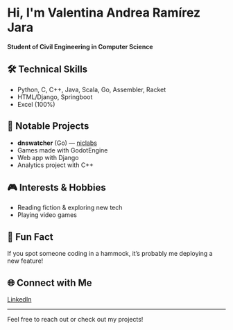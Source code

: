 # Hi, I'm Valentina Andrea Ramírez Jara

**Student of Civil Engineering in Computer Science**

## 🛠️ Technical Skills
- Python, C, C++, Java, Scala, Go, Assembler, Racket
- HTML/Django, Springboot
- Excel (100%)

## 🚀 Notable Projects
- **dnswatcher** (Go) — [niclabs](https://niclabs.cl/)
- Games made with GodotEngine
- Web app with Django
- Analytics project with C++

## 🎮 Interests & Hobbies
- Reading fiction & exploring new tech
- Playing video games

## 🌱 Fun Fact
If you spot someone coding in a hammock, it’s probably me deploying a new feature!

## 🌐 Connect with Me
[LinkedIn](https://www.linkedin.com/in/valentina-andrea-ramírez-jara)

---

Feel free to reach out or check out my projects!
